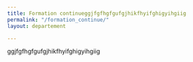 ```yaml
---
title: Formation continueggjfgfhgfgufgjhikfhyifghigyihgiig
permalink: "/formation_continue/"
layout: departement

---
```

ggjfgfhgfgufgjhikfhyifghigyihgiig